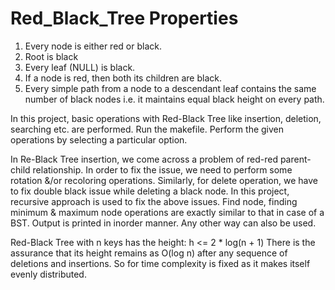 # Red_Black_Tree Properties

1. Every node is either red or black.
2. Root is black
3. Every leaf (NULL) is black.
4. If a node is red, then both its children are black.
5. Every simple path from a node to a descendant leaf contains the same number of black nodes i.e. it maintains equal black height on every path.

In this project, basic operations with Red-Black Tree like insertion, deletion, searching etc. are performed.
Run the makefile.
Perform the given operations by selecting a particular option.

In Re-Black Tree insertion, we come across a problem of red-red parent-child relationship. In order to fix the issue, we need to perform some rotation &/or recoloring operations. Similarly, for delete operation, we have to fix double black issue while deleting a black node.
In this project, recursive approach is used to fix the above issues.
Find node, finding minimum & maximum node operations are exactly similar to that in case of a BST.
Output is printed in inorder manner. Any other way can also be used.

Red-Black Tree with n keys has the height: h <= 2 * log(n + 1)
There is the assurance that its height remains as O(log n) after any sequence of deletions and insertions. So for time complexity is fixed as it makes itself evenly distributed.
